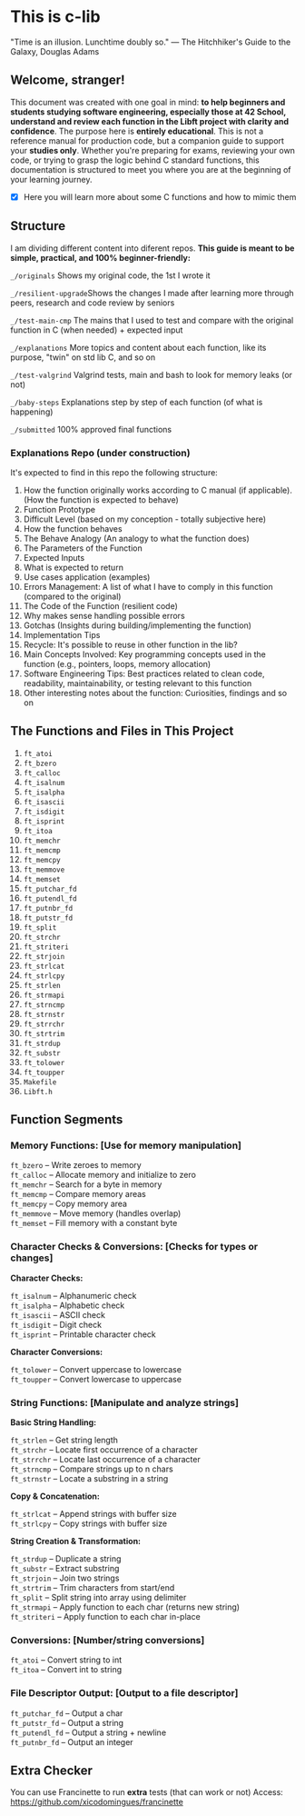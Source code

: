 # This is c-lib

"Time is an illusion. Lunchtime doubly so."
— The Hitchhiker's Guide to the Galaxy, Douglas Adams

## Welcome, stranger! 

This document was created with one goal in mind: **to help beginners and students studying software engineering, especially those at 42 School, understand and review each function in the Libft project with clarity and confidence**. The purpose here is **entirely educational**. This is not a reference manual for production code, but a companion guide to support your **studies only**. Whether you're preparing for exams, reviewing your own code, or trying to grasp the logic behind C standard functions, this documentation is structured to meet you where you are at the beginning of your learning journey.


- [x] Here you will learn more about some C functions and how to mimic them 


## Structure

I am dividing different content into diferent repos. 
**This guide is meant to be simple, practical, and 100% beginner-friendly:** 

`_/originals` Shows my original code, the 1st I wrote it 

`_/resilient-upgrade`Shows the changes I made after learning more through peers, research and code review by seniors 

`_/test-main-cmp` The mains that I used to test and compare with the original function in C (when needed) + expected input 

`_/explanations` More topics and content about each function, like its purpose, "twin" on std lib C, and so on 

`_/test-valgrind` Valgrind tests, main and bash to look for memory leaks (or not) 

`_/baby-steps` Explanations step by step of each function (of what is happening) 

`_/submitted` 100% approved final functions 


### Explanations Repo (under construction)

It's expected to find in this repo the following structure:  

1) How the function originally works according to C manual (if applicable). (How the function is expected to behave)
2) Function Prototype
3) Difficult Level (based on my conception - totally subjective here)
4) How the function behaves
5) The Behave Analogy (An analogy to what the function does) 
6) The Parameters of the Function
7) Expected Inputs 
8) What is expected to return
9) Use cases application (examples)
10) Errors Management: A list of what I have to comply in this function (compared to the original)
11) The Code of the Function (resilient code)
12) Why makes sense handling possible errors
13) Gotchas (Insights during building/implementing the function)
14) Implementation Tips
15) Recycle: It's possible to reuse in other function in the lib?
16) Main Concepts Involved: Key programming concepts used in the function (e.g., pointers, loops, memory allocation)
17) Software Engineering Tips: Best practices related to clean code, readability, maintainability, or testing relevant to this function
18) Other interesting notes about the function: Curiosities, findings and so on  


## The Functions and Files in This Project 

1) `ft_atoi`  
2) `ft_bzero`  
3) `ft_calloc`  
4) `ft_isalnum`  
5) `ft_isalpha`  
6) `ft_isascii`  
7) `ft_isdigit`  
8) `ft_isprint`  
9) `ft_itoa`  
10) `ft_memchr` 
11) `ft_memcmp`
12) `ft_memcpy`
13) `ft_memmove`
14) `ft_memset`
15) `ft_putchar_fd`
16) `ft_putendl_fd`
17) `ft_putnbr_fd`
18) `ft_putstr_fd`
19) `ft_split`
20) `ft_strchr`
21) `ft_striteri`
22) `ft_strjoin`
23) `ft_strlcat`
24) `ft_strlcpy`
25) `ft_strlen`
26) `ft_strmapi`
27) `ft_strncmp`
28) `ft_strnstr`
29) `ft_strrchr`
30) `ft_strtrim`
31) `ft_strdup`
32) `ft_substr`
33) `ft_tolower`
34) `ft_toupper`
35) `Makefile`
36) `Libft.h`

## Function Segments 

### Memory Functions: [Use for memory manipulation]

`ft_bzero` – Write zeroes to memory  
`ft_calloc` – Allocate memory and initialize to zero  
`ft_memchr` – Search for a byte in memory  
`ft_memcmp` – Compare memory areas  
`ft_memcpy` – Copy memory area  
`ft_memmove` – Move memory (handles overlap)  
`ft_memset` – Fill memory with a constant byte  

### Character Checks & Conversions: [Checks for types or changes]

**Character Checks:**  

`ft_isalnum` – Alphanumeric check  
`ft_isalpha` – Alphabetic check  
`ft_isascii` – ASCII check  
`ft_isdigit` – Digit check  
`ft_isprint` – Printable character check  

**Character Conversions:**  

`ft_tolower` – Convert uppercase to lowercase  
`ft_toupper` – Convert lowercase to uppercase  

### String Functions: [Manipulate and analyze strings]

**Basic String Handling:**  

`ft_strlen` – Get string length  
`ft_strchr` – Locate first occurrence of a character  
`ft_strrchr` – Locate last occurrence of a character  
`ft_strncmp` – Compare strings up to n chars  
`ft_strnstr` – Locate a substring in a string  

**Copy & Concatenation:**  

`ft_strlcat` – Append strings with buffer size  
`ft_strlcpy` – Copy strings with buffer size  

**String Creation & Transformation:**  

`ft_strdup` – Duplicate a string  
`ft_substr` – Extract substring  
`ft_strjoin` – Join two strings  
`ft_strtrim` – Trim characters from start/end  
`ft_split` – Split string into array using delimiter  
`ft_strmapi` – Apply function to each char (returns new string)  
`ft_striteri` – Apply function to each char in-place  

### Conversions: [Number/string conversions]

`ft_atoi` – Convert string to int  
`ft_itoa` – Convert int to string  

### File Descriptor Output: [Output to a file descriptor]

`ft_putchar_fd` – Output a char  
`ft_putstr_fd` – Output a string  
`ft_putendl_fd` – Output a string + newline  
`ft_putnbr_fd` – Output an integer  

## Extra Checker 

You can use Francinette to run **extra** tests (that can work or not) 
Access: https://github.com/xicodomingues/francinette
